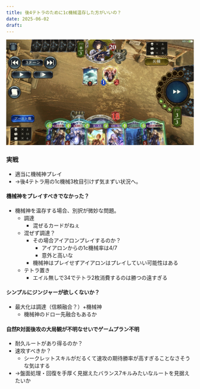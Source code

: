 ```yaml
---
title: 後4テトラのために1c機械温存した方がいいの？
date: 2025-06-02
draft:
---
```

![R対面後3](20250611235654.png)
### 実戦
- 適当に機械神プレイ
- →後4テトラ用の1c機械3枚目引けず気まずい状況へ。
#### 機械神をプレイすべきでなかった？
- 機械神を温存する場合、別択が微妙な問題。
	- 調達
		- 混ぜるカードがねぇ
	- 混ぜず調達？
		- その場合アイアロンプレイするのか？
			- アイアロンからの1c機械率は4/7
			- 意外と高いな
		- 機械神はプレイせずアイアロンはプレイしていい可能性はある
	- テトラ置き
		- エイル無しで34でテトラ2枚消費するのは勝つの遠すぎる
#### シンプルにジンジャーが欲しくないか？
- 最大化は調達（信頼融合？）+機械神
	- 機械神のドロー先融合もあるか
#### 自然R対面後攻の大局観が不明なせいでゲームプラン不明
- 耐久ルートがあり得るのか？
- 速攻すべきか？
	- シークレットスキルがだるくて速攻の期待勝率が高すぎることなさそうな気はする
- →盤面処理・回復を手厚く見据えたバランス7キルみたいなルートを見据えたいか
